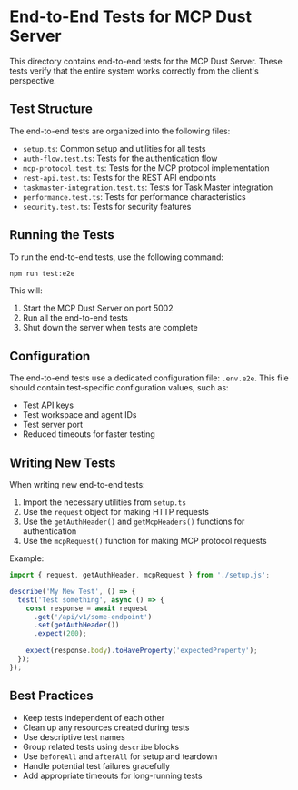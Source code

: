 # End-to-End Tests for MCP Dust Server

This directory contains end-to-end tests for the MCP Dust Server. These tests verify that the entire system works correctly from the client's perspective.

## Test Structure

The end-to-end tests are organized into the following files:

- `setup.ts`: Common setup and utilities for all tests
- `auth-flow.test.ts`: Tests for the authentication flow
- `mcp-protocol.test.ts`: Tests for the MCP protocol implementation
- `rest-api.test.ts`: Tests for the REST API endpoints
- `taskmaster-integration.test.ts`: Tests for Task Master integration
- `performance.test.ts`: Tests for performance characteristics
- `security.test.ts`: Tests for security features

## Running the Tests

To run the end-to-end tests, use the following command:

```bash
npm run test:e2e
```

This will:
1. Start the MCP Dust Server on port 5002
2. Run all the end-to-end tests
3. Shut down the server when tests are complete

## Configuration

The end-to-end tests use a dedicated configuration file: `.env.e2e`. This file should contain test-specific configuration values, such as:

- Test API keys
- Test workspace and agent IDs
- Test server port
- Reduced timeouts for faster testing

## Writing New Tests

When writing new end-to-end tests:

1. Import the necessary utilities from `setup.ts`
2. Use the `request` object for making HTTP requests
3. Use the `getAuthHeader()` and `getMcpHeaders()` functions for authentication
4. Use the `mcpRequest()` function for making MCP protocol requests

Example:

```typescript
import { request, getAuthHeader, mcpRequest } from './setup.js';

describe('My New Test', () => {
  test('Test something', async () => {
    const response = await request
      .get('/api/v1/some-endpoint')
      .set(getAuthHeader())
      .expect(200);
    
    expect(response.body).toHaveProperty('expectedProperty');
  });
});
```

## Best Practices

- Keep tests independent of each other
- Clean up any resources created during tests
- Use descriptive test names
- Group related tests using `describe` blocks
- Use `beforeAll` and `afterAll` for setup and teardown
- Handle potential test failures gracefully
- Add appropriate timeouts for long-running tests
